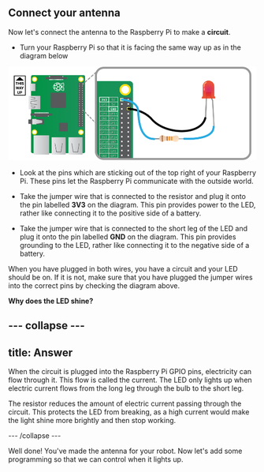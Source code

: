 ## Connect your antenna

Now let's connect the antenna to the Raspberry Pi to make a **circuit**.

+ Turn your Raspberry Pi so that it is facing the same way up as in the diagram below

![The GPIO pins](images/gpio.png)

+ Look at the pins which are sticking out of the top right of your Raspberry Pi. These pins let the Raspberry Pi communicate with the outside world.

+ Take the jumper wire that is connected to the resistor and plug it onto the  pin labelled **3V3** on the diagram. This pin provides power to the LED, rather like connecting it to the positive side of a battery.

+ Take the jumper wire that is connected to the short leg of the LED and plug it onto the pin labelled **GND** on the diagram. This pin provides grounding to the LED, rather like connecting it to the negative side of a battery.

When you have plugged in both wires, you have a circuit and your LED should be on. If it is not, make sure that you have plugged the jumper wires into the correct pins by checking the diagram above.

**Why does the LED shine?**

--- collapse ---
---
title: Answer
---
When the circuit is plugged into the Raspberry Pi GPIO pins, electricity can flow through it. This flow is called the current. The LED only lights up when electric current flows from the long leg through the bulb to the short leg.

The resistor reduces the amount of electric current passing through the circuit. This protects the LED from breaking, as a high current would make the light shine more brightly and then stop working.

--- /collapse ---

Well done! You've made the antenna for your robot. Now let's add some programming so that we can control when it lights up.
